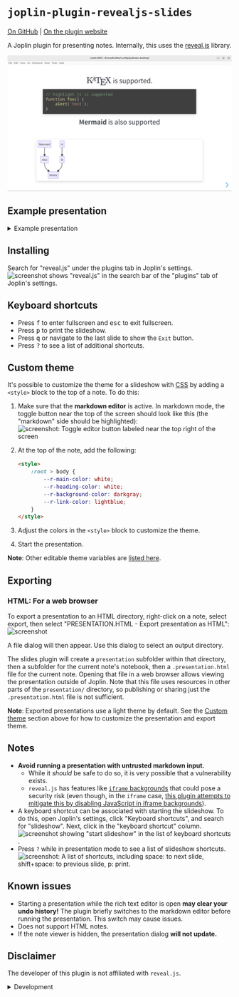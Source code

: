 # `joplin-plugin-revealjs-slides`
[On GitHub](https://github.com/personalizedrefrigerator/joplin-plugin-revealjs-slides) | [On the plugin website](https://joplinapp.org/plugins/plugin/io.github.personalizedrefrigerator.revealjs-integration/)

A Joplin plugin for presenting notes. Internally, this uses the [reveal.js](https://revealjs.com/) library.

<img width="600" src="./images/screenshot-light.png" alt="Screenshot: A Joplin plugin window showing a slideshow. The current slide states that KaTeX, highlight.js, and Mermaid are supported."/>


## Example presentation

<details><summary>Example presentation</summary>

````markdown

# `joplin-plugin-revealjs-slides`

---

- Separate slides with `---`s (if you're using the rich text editor, press the "horizontal line" button).
- The rest of this example presentation will assume you're using the markdown editor.

---

This plugin uses [reveal.js](https://revealjs.com/) internally. [Read about writing reveal.js presentations here](https://revealjs.com/vertical-slides/).

---

## A note on markdown rendering

`joplin-plugin-revealjs-slides` uses Joplin's markdown renderer internally *not* `reveal.js`'s markdown renderer.

<!-- Read about fragments here: https://revealjs.com/fragments/ -->
<div class="fragment fade-up">

Thus, some of [reveal.js's markdown features are not supported](https://revealjs.com/markdown/).

</div>
<div class="fragment fade-up">

However, this also means that many of Joplin's built-in features are supported. (For example, slideshows can be customized with [userstyle.css](https://discourse.joplinapp.org/t/introduction-to-customising-joplin-userchrome-css-userstyle-css/21370)).

</div>

---

[Note links can also be included](:/9aeb224225314a1b9d7ee977ffeb3078) (though note that they may not work perfectly!)

Slides can be linked to like this: [link to slide 3](#3).

---

# $\KaTeX$ is supported.

```js
// highlight.js is supported (through Joplin's
// markdown renderer).
function foo() {
	alert('test');
}
```

---

**Mermaid** is also supported

```mermaid
graph TD;
    Mermaid-->Also;
    A-->B;
    Also-->Works;
    B-->Works;
```

---

**Speaker notes** can be created using an
```
<aside class="notes">
    Notes!
</aside>
```

A setting exists to show speaker notes (when available).

<aside class="notes">
    Notes!
</aside>

---

<section>

# Keyboard shortcuts

</section>
<section>

Press <kbd>f</kbd> to enter fullscreen and <kbd>esc</kbd> to exit fullscreen.

</section>
<section>

Press <kbd>p</kbd> to print the slideshow.

</section>
<section>

Press <kbd>q</kbd> or navigate to the last slide to show the `Exit` button.

</section>
<section>

Press <kbd>?</kbd> to see a list of additional shortcuts.

</section>

---

# Animating code blocks

Code blocks with highlighted line numbers need to be specified in HTML. See [the upstream reveal.js documentation](https://revealjs.com/code/#manual-highlighting) for details.

Example:
<pre><code data-trim data-line-numbers="1|3|4">
// This
// is
// a test
// of code blocks.
</code></pre>

---

# More

For additional features, see the [reveal.js documentation](https://revealjs.com/backgrounds/).

````

</details>

## Installing

Search for "reveal.js" under the plugins tab in Joplin's settings.
![screenshot shows "reveal.js" in the search bar of the "plugins" tab of Joplin's settings.](https://github.com/personalizedrefrigerator/joplin-plugin-revealjs-slides/assets/46334387/5f1a0c20-3d72-47a5-b214-18861cb6f493)


## Keyboard shortcuts

- Press <kbd>f</kbd> to enter fullscreen and <kbd>esc</kbd> to exit fullscreen.
- Press <kbd>p</kbd> to print the slideshow.
- Press <kbd>q</kbd> or navigate to the last slide to show the `Exit` button.
- Press <kbd>?</kbd> to see a list of additional shortcuts.

## Custom theme

It's possible to customize the theme for a slideshow with [CSS](https://developer.mozilla.org/en-US/docs/Learn/CSS) by adding a `<style>` block to the top of a note. To do this:
1. Make sure that the **markdown editor** is active. In markdown mode, the toggle button near the top of the screen should look like this (the "markdown" side should be highlighted): <img alt="screenshot: Toggle editor button labeled near the top right of the screen" src="https://github.com/personalizedrefrigerator/joplin-plugin-revealjs-slides/assets/46334387/c6ba5374-92df-40eb-b4d6-89264f107f80" width="200"/>

2. At the top of the note, add the following:
   ```html
   <style>
	   :root > body {
		   --r-main-color: white;
		   --r-heading-color: white;
		   --r-background-color: darkgray;
		   --r-link-color: lightblue;
	   }
   </style>
   ```
3. Adjust the colors in the `<style>` block to customize the theme.
4. Start the presentation.

**Note**: Other editable theme variables are [listed here](https://revealjs.com/themes/#custom-properties).

## Exporting

### HTML: For a web browser

To export a presentation to an HTML directory, right-click on a note, select export, then select "PRESENTATION.HTML - Export presentation as HTML":
<img src="https://github.com/personalizedrefrigerator/joplin-plugin-revealjs-slides/assets/46334387/cf6d8c8d-1eba-41f0-8d87-6533a1c9a955" alt="screenshot" width="459"/>

A file dialog will then appear. Use this dialog to select an output directory.

The slides plugin will create a `presentation` subfolder within that directory, then a subfolder for the current note's notebook, then a `.presentation.html` file for the current note. Opening that file in a web browser allows viewing the presentation outside of Joplin. Note that this file uses resources in other parts of the `presentation/` directory, so publishing or sharing just the `.presentation.html` file is not sufficient.

**Note**: Exported presentations use a light theme by default. See the [Custom theme](#custom-theme) section above for how to customize the presentation and export theme.

## Notes
 * **Avoid running a presentation with untrusted markdown input.**
     * While it _should_ be safe to do so, it is very possible that a vulnerability exists.
     * `reveal.js` has features like  [`iframe` backgrounds](https://revealjs.com/backgrounds/#iframe-backgrounds) that could pose a security risk (even though, in the `iframe` case, [this plugin attempts to mitigate this by disabling JavaScript in iframe backgrounds](https://github.com/personalizedrefrigerator/joplin-plugin-revealjs-slides/blob/main/src/dialog/webview.ts#L8)).
 * A keyboard shortcut can be associated with starting the slideshow. To do this, open Joplin's settings, click "Keyboard shortcuts", and search for "slideshow". Next, click in the "keyboard shortcut" column. ![screenshot showing "start slideshow" in the list of keyboard shortcuts](https://github.com/personalizedrefrigerator/joplin-plugin-revealjs-slides/assets/46334387/3f20972a-aff7-43d8-82f3-77a1f87c76aa).
 * Press `?` while in presentation mode to see a list of slideshow shortcuts. ![screenshot: A list of shortcuts, including space: to next slide, shift+space: to previous slide, p: print.](https://github.com/personalizedrefrigerator/joplin-plugin-revealjs-slides/assets/46334387/19f8ff5d-dd4c-4038-ae9a-5d1f7b46d02c)


## Known issues
 * Starting a presentation while the rich text editor is open **may clear your undo history!** The plugin briefly switches to the markdown editor before running the presentation. This switch may cause issues.
 * Does not support HTML notes.
 * If the note viewer is hidden, the presentation dialog **will not update.**

## Disclaimer

The developer of this plugin is not affiliated with `reveal.js`.


<details><summary>Development</summary>

# Development
## Building the plugin

The plugin is built using Webpack, which creates the compiled code in `/dist`. A JPL archive will also be created at the root, which can use to distribute the plugin.

To build the plugin, simply run `yarn run dist`.

The project is setup to use TypeScript, although you can change the configuration to use plain JavaScript.

## Updating the plugin framework

To update the plugin framework, run `npm run update`.

In general this command tries to do the right thing - in particular it's going to merge the changes in package.json and .gitignore instead of overwriting. It will also leave "/src" as well as README.md untouched.

The file that may cause problem is "webpack.config.js" because it's going to be overwritten. For that reason, if you want to change it, consider creating a separate JavaScript file and include it in webpack.config.js. That way, when you update, you only have to restore the line that include your file.

</details>
